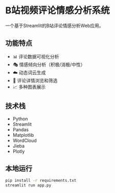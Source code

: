 # B站视频评论情感分析系统

一个基于Streamlit的B站评论情感分析Web应用。

## 功能特点

- 📊 评论数据可视化分析
- 🎭 情感倾向分析（积极/消极/中性）
- ☁️ 动态词云生成
- 💬 评论详情浏览和筛选
- 📈 多种图表展示

## 技术栈

- Python
- Streamlit
- Pandas
- Matplotlib
- WordCloud
- Jieba
- Plotly

## 本地运行

```bash
pip install -r requirements.txt
streamlit run app.py
